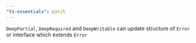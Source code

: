 ```yaml
---
"ts-essentials": patch
---
```


`DeepPartial`, `DeepRequired` and `DeepWritable` can update structure of `Error` or interface which extends `Error`
